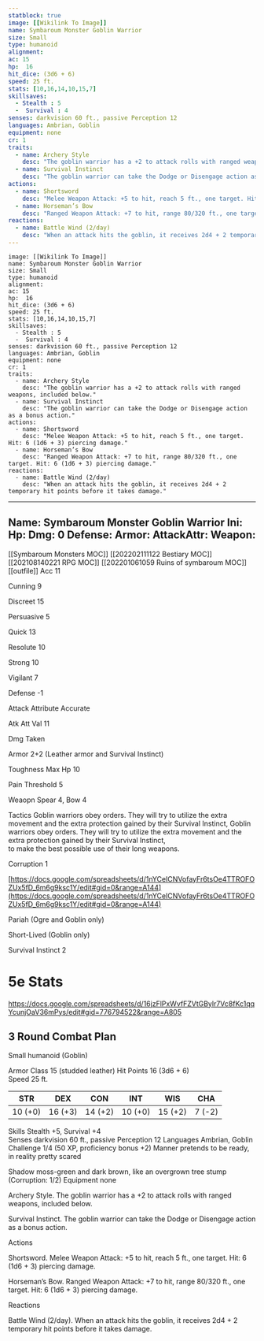 ```yaml
---
statblock: true
image: [[Wikilink To Image]]
name: Symbaroum Monster Goblin Warrior
size: Small
type: humanoid
alignment:
ac: 15
hp:  16
hit_dice: (3d6 + 6)
speed: 25 ft.
stats: [10,16,14,10,15,7]
skillsaves:
  - Stealth : 5
  -  Survival : 4
senses: darkvision 60 ft., passive Perception 12
languages: Ambrian, Goblin
equipment: none
cr: 1
traits:
  - name: Archery Style
    desc: "The goblin warrior has a +2 to attack rolls with ranged weapons, included below."
  - name: Survival Instinct
    desc: "The goblin warrior can take the Dodge or Disengage action as a bonus action."
actions:
  - name: Shortsword
    desc: "Melee Weapon Attack: +5 to hit, reach 5 ft., one target. Hit: 6 (1d6 + 3) piercing damage."
  - name: Horseman’s Bow
    desc: "Ranged Weapon Attack: +7 to hit, range 80/320 ft., one target. Hit: 6 (1d6 + 3) piercing damage."
reactions:
  - name: Battle Wind (2/day)
    desc: "When an attack hits the goblin, it receives 2d4 + 2 temporary hit points before it takes damage."
---
```

```statblock
image: [[Wikilink To Image]]
name: Symbaroum Monster Goblin Warrior
size: Small
type: humanoid
alignment:
ac: 15
hp:  16
hit_dice: (3d6 + 6)
speed: 25 ft.
stats: [10,16,14,10,15,7]
skillsaves:
  - Stealth : 5
  -  Survival : 4
senses: darkvision 60 ft., passive Perception 12
languages: Ambrian, Goblin
equipment: none
cr: 1
traits:
  - name: Archery Style
    desc: "The goblin warrior has a +2 to attack rolls with ranged weapons, included below."
  - name: Survival Instinct
    desc: "The goblin warrior can take the Dodge or Disengage action as a bonus action."
actions:
  - name: Shortsword
    desc: "Melee Weapon Attack: +5 to hit, reach 5 ft., one target. Hit: 6 (1d6 + 3) piercing damage."
  - name: Horseman’s Bow
    desc: "Ranged Weapon Attack: +7 to hit, range 80/320 ft., one target. Hit: 6 (1d6 + 3) piercing damage."
reactions:
  - name: Battle Wind (2/day)
    desc: "When an attack hits the goblin, it receives 2d4 + 2 temporary hit points before it takes damage."
```
---
Name: Symbaroum Monster Goblin Warrior
Ini: 
Hp: 
Dmg: 0
Defense: 
Armor: 
AttackAttr: 
Weapon: 
---
[[Symbaroum Monsters MOC]]
[[202202111122 Bestiary MOC]]
[[202108140221 RPG MOC]]
[[202201061059 Ruins of symbaroum MOC]]
[[outfile]]
Acc 11

Cunning 9

Discreet 15

Persuasive 5

Quick 13

Resolute 10

Strong 10

Vigilant 7

Defense -1

Attack Attribute Accurate

Atk Att Val 11

Dmg Taken

Armor 2+2 (Leather armor and Survival Instinct)

Toughness Max Hp 10

Pain Threshold 5

Weaopn Spear 4, Bow 4

Tactics Goblin warriors obey orders. They will try to utilize the extra movement and the extra protection gained by their Survival Instinct, Goblin warriors obey orders. They will try to utilize the extra movement and the extra protection gained by their Survival Instinct,  
to make the best possible use of their long weapons.

Corruption 1

[https://docs.google.com/spreadsheets/d/1nYCeICNVofayFr6tsOe4TTROFOZUx5fD_6m6g9ksc1Y/edit#gid=0&range=A144](https://docs.google.com/spreadsheets/d/1nYCeICNVofayFr6tsOe4TTROFOZUx5fD_6m6g9ksc1Y/edit#gid=0&range=A144)

Pariah (Ogre and Goblin only)

Short-Lived (Goblin only)

Survival Instinct 2


# 5e Stats 
https://docs.google.com/spreadsheets/d/16jzFlPxWvfFZVtGBylr7Vc8fKc1qqYcunjOaV36mPys/edit#gid=776794522&range=A805
## 3 Round Combat Plan

Small humanoid (Goblin)

Armor Class 15 (studded leather) 
Hit Points 16 (3d6 + 6)  
Speed 25 ft.

| STR     | DEX     | CON     | INT     | WIS     | CHA    |
| ------- | ------- | ------- | ------- | ------- | ------ |
| 10 (+0) | 16 (+3) | 14 (+2) | 10 (+0) | 15 (+2) | 7 (-2) |


Skills Stealth +5, Survival +4  
Senses darkvision 60 ft., passive Perception 12
Languages Ambrian, Goblin  
Challenge 1/4 (50 XP, proficiency bonus +2) 
Manner pretends to be ready, in reality pretty scared  

Shadow moss-green and dark brown, like an overgrown tree stump (Corruption: 1/2) 
Equipment none

Archery Style. The goblin warrior has a +2 to attack rolls with ranged weapons, included below.

Survival Instinct. The goblin warrior can take the Dodge or Disengage action as a bonus action.

Actions

Shortsword. Melee Weapon Attack: +5 to hit, reach 5 ft., one target. Hit: 6 (1d6 + 3) piercing damage.

Horseman’s Bow. Ranged Weapon Attack: +7 to hit, range 80/320 ft., one target. Hit: 6 (1d6 + 3) piercing damage.

Reactions

Battle Wind (2/day). When an attack hits the goblin, it receives 2d4 + 2 temporary hit points before it takes damage.

